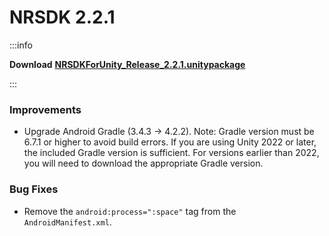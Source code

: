 # NRSDK 2.2.1



:::info

**Download** [**NRSDKForUnity_Release_2.2.1.unitypackage**](https://public-resource.xreal.com/download/NRSDKForUnity_2.2.1_Release_20240619/NRSDKForUnityAndroid_2.2.1.unitypackage)

:::

### Improvements

- Upgrade Android Gradle (3.4.3 -> 4.2.2). Note: Gradle version must be 6.7.1 or higher to avoid build errors. If you are using Unity 2022 or later, the included Gradle version is sufficient. For versions earlier than 2022, you will need to download the appropriate Gradle version.

### Bug Fixes

- Remove the `android:process=":space"` tag from the `AndroidManifest.xml`.


